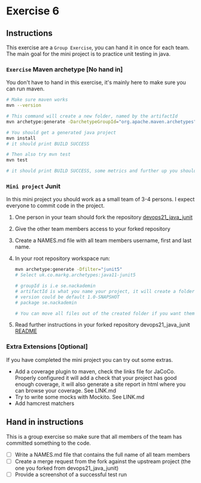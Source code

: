 # Exercise 6

## Instructions

This exercise are a `Group Exercise`, you can hand it in once for each team. The main goal for the mini project is to practice unit testing in java.

### `Exercise` Maven archetype [No hand in]

You don't have to hand in this exercise, it's mainly here to make sure you can run maven.

```bash
# Make sure maven works
mvn --version

# This command will create a new folder, named by the artifactId
mvn archetype:generate -DarchetypeGroupId="org.apache.maven.archetypes" -DarchetypeArtifactId="maven-archetype-quickstart" -DarchetypeVersion="1.4"

# You should get a generated java project
mvn install
# it should print BUILD SUCCESS

# Then also try mvn test
mvn test 

# it should print BUILD SUCCESS, some metrics and further up you should see [INFO] Tests run: 1, Failures: 0, Errors: 0, Skipped: 0
```

### `Mini project` Junit

In this mini project you should work as a small team of 3-4 persons. I expect everyone to commit code in the project.

1. One person in your team should fork the repository [devops21_java_junit](https://gitlab.com/robert-alfwar/devops21_java_junit)
2. Give the other team members access to your forked repository
3. Create a NAMES.md file with all team members username, first and last name.
4. In your root repository workspace run:

    ```bash
    mvn archetype:generate -Dfilter="junit5"
    # Select uk.co.markg.archetypes:java11-junit5

    # groupId is i.e se.nackademin
    # artifactId is what you name your project, it will create a folder with this name
    # version could be default 1.0-SNAPSHOT
    # package se.nackademin

    # You can move all files out of the created folder if you want them in the root of your project
    ```

5. Read further instructions in your forked repository devops21_java_junit [README](https://gitlab.com/robert-alfwar/devops21_java_junit/-/blob/main/README.md)

### Extra Extensions [Optional]

If you have completed the mini project you can try out some extras.

* Add a coverage plugin to maven, check the links file for JaCoCo. Properly configured it will add a check that your project has good enough coverage, it will also generate a site report in html where you can browse your coverage. See LINK.md
* Try to write some mocks with Mockito. See LINK.md
* Add hamcrest matchers

## Hand in instructions

This is a group exercise so make sure that all members of the team has committed something to the code.

* [ ] Write a NAMES.md file that contains the full name of all team members
* [ ] Create a merge request from the fork against the upstream project (the one you forked from devops21_java_junit)
* [ ] Provide a screenshot of a successful test run
